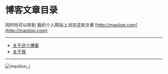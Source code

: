 # 博客文章目录

同时你可以转到 我的个人网站上浏览这些文章 [http://maolion.com](http://maolion.com)

----

- [关于这个博客](./about-this-blog/about-this-blog.md)
- [关于我](./about-me/about-me.md)


----

![maolion_j](https://lh3.googleusercontent.com/proxy/TX7goN3JOBz0_eRzAqBeEgwsthuxhFlbHV5o_59X0mb6ArSjklQ1SZD7Tr_UKVJnW4upLD573ZUF2suPYyQwZBU8GE3wgfbMJnLUPGnDsS_gQZZk-L2TTFt0hIpibr_x-zjv9Wl19g=w1060-h706-p-rw)
